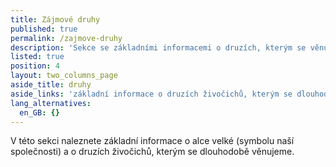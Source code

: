 ```yaml
---
title: Zájmové druhy
published: true
permalink: /zajmove-druhy
description: 'Sekce se základními informacemi o druzích, kterým se věnujeme'
listed: true
position: 4
layout: two_columns_page
aside_title: druhy
aside_links: 'základní informace o druzích živočichů, kterým se dlouhodobě věnujeme.'
lang_alternatives:
  en_GB: {}
---
```

V této sekci naleznete základní informace o alce velké (symbolu naší společnosti) a o druzích živočichů, kterým se dlouhodobě věnujeme.
